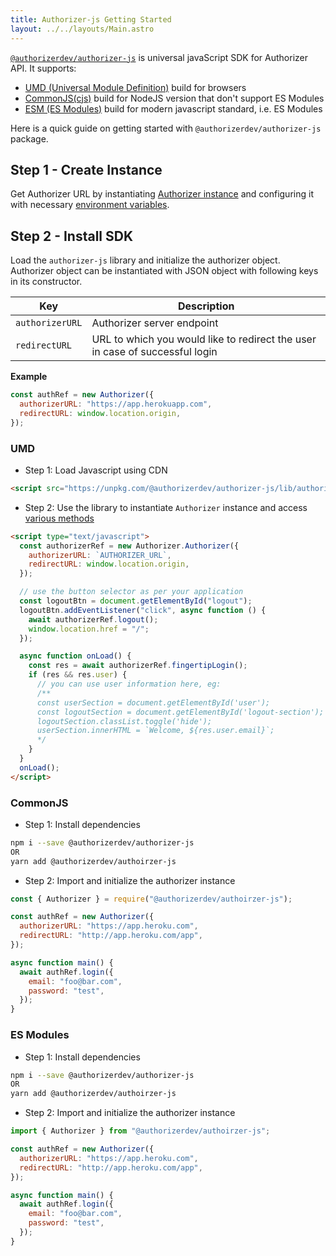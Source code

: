 ```yaml
---
title: Authorizer-js Getting Started
layout: ../../layouts/Main.astro
---
```


[`@authorizerdev/authorizer-js`](https://www.npmjs.com/package/@authorizerdev/authorizer-js) is universal javaScript SDK for Authorizer API.
It supports:

- [UMD (Universal Module Definition)](https://github.com/umdjs/umd) build for browsers
- [CommonJS(cjs)](https://flaviocopes.com/commonjs/) build for NodeJS version that don't support ES Modules
- [ESM (ES Modules)](https://hacks.mozilla.org/2018/03/es-modules-a-cartoon-deep-dive/) build for modern javascript standard, i.e. ES Modules

Here is a quick guide on getting started with `@authorizerdev/authorizer-js` package.

## Step 1 - Create Instance

Get Authorizer URL by instantiating [Authorizer instance](/deployment) and configuring it with necessary [environment variables](/core/env).

## Step 2 - Install SDK

Load the `authorizer-js` library and initialize the authorizer object. Authorizer object can be instantiated with JSON object with following keys in its constructor.

| Key             | Description                                                                  |
| --------------- | ---------------------------------------------------------------------------- |
| `authorizerURL` | Authorizer server endpoint                                                   |
| `redirectURL`   | URL to which you would like to redirect the user in case of successful login |

**Example**

```js
const authRef = new Authorizer({
  authorizerURL: "https://app.herokuapp.com",
  redirectURL: window.location.origin,
});
```

### UMD

- Step 1: Load Javascript using CDN

```html
<script src="https://unpkg.com/@authorizerdev/authorizer-js/lib/authorizer.min.js"></script>
```

- Step 2: Use the library to instantiate `Authorizer` instance and access [various methods](/authorizer-js/functions)

```html
<script type="text/javascript">
  const authorizerRef = new Authorizer.Authorizer({
    authorizerURL: `AUTHORIZER_URL`,
    redirectURL: window.location.origin,
  });

  // use the button selector as per your application
  const logoutBtn = document.getElementById("logout");
  logoutBtn.addEventListener("click", async function () {
    await authorizerRef.logout();
    window.location.href = "/";
  });

  async function onLoad() {
    const res = await authorizerRef.fingertipLogin();
    if (res && res.user) {
      // you can use user information here, eg:
      /**
      const userSection = document.getElementById('user');
      const logoutSection = document.getElementById('logout-section');
      logoutSection.classList.toggle('hide');
      userSection.innerHTML = `Welcome, ${res.user.email}`;
      */
    }
  }
  onLoad();
</script>
```

### CommonJS

- Step 1: Install dependencies

```sh
npm i --save @authorizerdev/authorizer-js
OR
yarn add @authorizerdev/authoirzer-js
```

- Step 2: Import and initialize the authorizer instance

```js
const { Authorizer } = require("@authorizerdev/authoirzer-js");

const authRef = new Authorizer({
  authorizerURL: "https://app.heroku.com",
  redirectURL: "http://app.heroku.com/app",
});

async function main() {
  await authRef.login({
    email: "foo@bar.com",
    password: "test",
  });
}
```

### ES Modules

- Step 1: Install dependencies

```sh
npm i --save @authorizerdev/authorizer-js
OR
yarn add @authorizerdev/authoirzer-js
```

- Step 2: Import and initialize the authorizer instance

```js
import { Authorizer } from "@authorizerdev/authoirzer-js";

const authRef = new Authorizer({
  authorizerURL: "https://app.heroku.com",
  redirectURL: "http://app.heroku.com/app",
});

async function main() {
  await authRef.login({
    email: "foo@bar.com",
    password: "test",
  });
}
```
